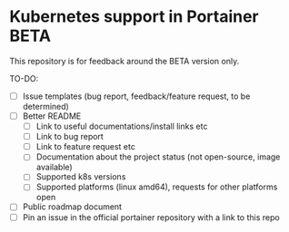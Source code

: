 # Kubernetes support in Portainer BETA

This repository is for feedback around the BETA version only.

TO-DO:

- [ ] Issue templates (bug report, feedback/feature request, to be determined)
- [ ] Better README
  - [ ] Link to useful documentations/install links etc
  - [ ] Link to bug report
  - [ ] Link to feature request etc
  - [ ] Documentation about the project status (not open-source, image available)
  - [ ] Supported k8s versions
  - [ ] Supported platforms (linux amd64), requests for other platforms open
- [ ] Public roadmap document
- [ ] Pin an issue in the official portainer repository with a link to this repo
